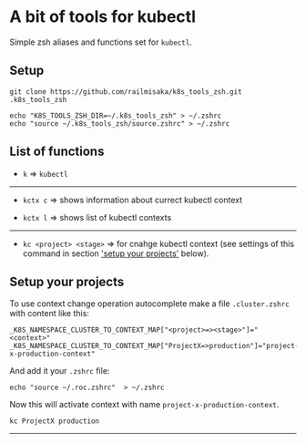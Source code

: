 # A bit of tools for kubectl

Simple zsh aliases and functions set for ```kubectl```.

## Setup

```(zsh)
git clone https://github.com/railmisaka/k8s_tools_zsh.git .k8s_tools_zsh

echo "K8S_TOOLS_ZSH_DIR=~/.k8s_tools_zsh" > ~/.zshrc
echo "source ~/.k8s_tools_zsh/source.zshrc" > ~/.zshrc
```

## List of functions

* ```k``` &rArr; ```kubectl```

---

* ```kctx c``` &rArr; shows information about currect kubectl context

* ```kctx l``` &rArr; shows list of kubectl contexts

---

* ```kc <project> <stage>``` &rArr; for cnahge kubectl context (see settings of this command in section ['setup your projects'](#setup-your-projects) below).

## Setup your projects

To use context change operation autocomplete make a file ```.cluster.zshrc``` with content like this:

```(plaintext)
_K8S_NAMESPACE_CLUSTER_TO_CONTEXT_MAP["<project>=><stage>"]="<context>"
_K8S_NAMESPACE_CLUSTER_TO_CONTEXT_MAP["ProjectX=>production"]="project-x-production-context"
```

And add it your ```.zshrc``` file:

```(zsh)
echo "source ~/.roc.zshrc"  > ~/.zshrc
```

Now this will activate context with name ```project-x-production-context```.

```(zsh)
kc ProjectX production
```

---

